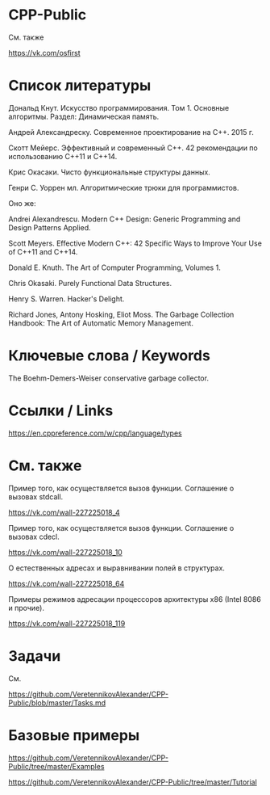 ﻿# CPP-Public

См. также

https://vk.com/osfirst

# Список литературы

Дональд Кнут. Искусство программирования. Том 1. Основные алгоритмы. Раздел: Динамическая память.

Андрей Александреску. Современное проектирование на C++. 2015 г.

Скотт Мейерс. Эффективный и современный С++. 42 рекомендации по использованию C++11 и C++14.

Крис Окасаки. Чисто функциональные структуры данных.

Генри С. Уоррен мл. Алгоритмические трюки для программистов.

Оно же:

Andrei Alexandrescu. Modern C++ Design: Generic Programming and Design Patterns Applied.

Scott Meyers. Effective Modern C++: 42 Specific Ways to Improve Your Use of C++11 and C++14.

Donald E. Knuth. The Art of Computer Programming, Volumes 1.

Chris Okasaki. Purely Functional Data Structures. 

Henry S. Warren. Hacker's Delight.

Richard Jones, Antony Hosking, Eliot Moss. The Garbage Collection Handbook: The Art of Automatic Memory Management.

# Ключевые слова / Keywords

The Boehm-Demers-Weiser conservative garbage collector.

# Ссылки / Links

https://en.cppreference.com/w/cpp/language/types

# См. также

Пример того, как осуществляется вызов функции. Соглашение о вызовах stdcall.

https://vk.com/wall-227225018_4

Пример того, как осуществляется вызов функции. Соглашение о вызовах cdecl.

https://vk.com/wall-227225018_10

О естественных адресах и выравнивании полей в структурах.

https://vk.com/wall-227225018_64

Примеры режимов адресации процессоров архитектуры x86 (Intel 8086 и прочие).

https://vk.com/wall-227225018_119

# Задачи

См.

https://github.com/VeretennikovAlexander/CPP-Public/blob/master/Tasks.md

# Базовые примеры

https://github.com/VeretennikovAlexander/CPP-Public/tree/master/Examples

https://github.com/VeretennikovAlexander/CPP-Public/tree/master/Tutorial
